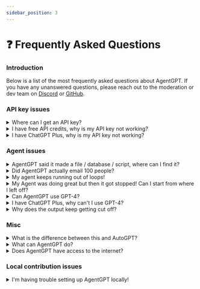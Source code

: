 ```yaml
---
sidebar_position: 3
---
```

# ❓ Frequently Asked Questions
### Introduction
Below is a list of the most frequently asked questions about AgentGPT. If you have any unanswered questions, please reach out to the moderation or dev team on [Discord](https://discord.gg/jdSBAnmdnY) or [GitHub](https://github.com/reworkd/AgentGPT). 

### API key issues
<details>
<summary>Where can I get an API key?</summary>
You should first sign up for an OpenAI account. You can do so <a href="https://openai.com/blog/openai-api">here</a>. 
For new accounts, you will be placed under a free tier with $18 of free credits.
All you need to do now is visit the <a href="https://platform.openai.com/account/api-keys">API keys page</a>, create a new key, and place the key within the AgentGPT settings menu.
<br></br>
<br></br>
<strong>NOTE:</strong> This key should be private and should not be shared publicly. AgentGPT does not save this key in a database, it is simply stored in your browser. 
</details>

<details>
<summary>I have free API credits, why is my API key not working?</summary>
OpenAI API accounts start with $18 of free tier credits. 
Look at your <a href="https://platform.openai.com/account/usage">OpenAI API usage page</a> to see if it has been used up or expired. 
Expired credit will show up as red such as the below image

![Example banner](./assets/expired-free-tier.png)

If you have used up your free tier credits, you will need to add billing information into your API key: <a href="https://platform.openai.com/account/billing/overview">OpenAI API Overview</a>.
Note that a few runs of AgentGPT will only cost a few cents.
</details>

<details>
<summary>I have ChatGPT Plus, why is my API key not working?</summary>
ChatGPT Plus is independent of your OpenAI API key. 
Although you have ChatGPT Plus, it doesn't mean that you will be able to use the API. 
All accounts start with $18 of free credits but this can be used of or expired. Given this, you will need to add your billing information into your API key account. 
You can do so by visiting the following link and adding a payment method: <a href="https://platform.openai.com/account/billing/overview">OpenAI API Overview</a>.  
</details>

### Agent issues
<details>
<summary>AgentGPT said it made a file / database / script, where can I find it?</summary>
Currently AgentGPT is incapable of outputs in that manner, but this is something we are actively working on. 
Keep an eye on our <a href="/docs/roadmap">roadmap</a> to get an idea for when this might be available. 
</details>

<details>
<summary>Did AgentGPT actually email 100 people?</summary>
No! We don't currently support this functionality, but its something we're looking to implement. View our <a href="/docs/roadmap">roadmap</a> to get an idea for when this might be available. 
When this does work, we'll be sure to validate that an action like "sending an email" is actually something you want to do 🙂
</details>

<details>
<summary>My agent keeps running out of loops!</summary>
We must limit how much the Agent runs in some capacity due to API and infrastructure costs 😢. 
If you provide your own API key you can increase the number of loops your Agent goes through within the advanced settings of the settings menu.  
</details>

<details>
<summary>My Agent was doing great but then it got stopped! Can I start from where I left off?</summary>
Currently all Agent runs are isolated from each other so this is not possible. 
This is something we want to add in the future, but in the meantime you can create another AgentGPT run using the information it generated for you from the previous run.
Keep an eye on our <a href="/docs/roadmap">roadmap</a> to get an idea for when this might be available.
</details>

<details>
<summary>Can AgentGPT use GPT-4?</summary>
AgentGPT currently uses GPT-3.5 due to costs and availability. If you have API access to GPT-4, you can input your own API key in the settings menu and select GPT-4 as the model. 
</details>

<details>
<summary>I have ChatGPT Plus, why can't I use GPT-4?</summary>
ChatGPT Plus is independent of your OpenAI API account having access to GPT-4. Unfortunately, our API key account will have to be accepted through the waitlist. Enroll your account here: <a href="https://openai.com/waitlist/gpt-4-api">GPT-4 API waitlist</a>
</details>

<details>
<summary>Why does the output keep getting cut off?</summary>
The longer the output is, the more expensive it is on our end to generate it. 
Because of this, we have a limit on the output length which can cause longer messages to be cut off.
If you provide your own API key, you can increase the output length within the advanced settings of the settings menu by increasing the number of tokens.
</details>

### Misc
<details>
<summary>What is the difference between this and AutoGPT?</summary>
Both AgentGPT and AutoGPT are projects involving autonomous AI agents. AutoGPT is a tool that one runs locally while AgentGPT is a web based platform.
</details>

<details>
<summary>What can AgentGPT do?</summary>
AgentGPT can do a lot, but we're also working on giving it a lot more capabilities. Visit our <a href="/docs/usecases">usecases</a> page to learn about how people currently use AgentGPT.
</details>

<details>
<summary>Does AgentGPT have access to the internet?</summary>
Not yet but this is coming very soon! Keep an eye on our <a href="/docs/roadmap">roadmap</a>.
</details>


### Local contribution issues 

<details>
<summary>I'm having trouble setting up AgentGPT locally!</summary>
Please visit our <a href="/docs/setup">setup</a> guide to diagnose any issues. If you have a problem that is undocumented, please submit an <a href="https://github.com/reworkd/AgentGPT/issues">issue on GitHub</a>.
</details>





